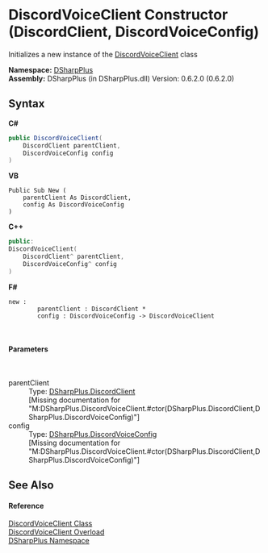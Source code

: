 # DiscordVoiceClient Constructor (DiscordClient, DiscordVoiceConfig)
 

Initializes a new instance of the <a href="cb2896d5-fa4d-77de-0710-64ed5d5badbf">DiscordVoiceClient</a> class

**Namespace:**&nbsp;<a href="503971eb-de5e-a570-9922-de9500a9b1cc">DSharpPlus</a><br />**Assembly:**&nbsp;DSharpPlus (in DSharpPlus.dll) Version: 0.6.2.0 (0.6.2.0)

## Syntax

**C#**<br />
``` C#
public DiscordVoiceClient(
	DiscordClient parentClient,
	DiscordVoiceConfig config
)
```

**VB**<br />
``` VB
Public Sub New ( 
	parentClient As DiscordClient,
	config As DiscordVoiceConfig
)
```

**C++**<br />
``` C++
public:
DiscordVoiceClient(
	DiscordClient^ parentClient, 
	DiscordVoiceConfig^ config
)
```

**F#**<br />
``` F#
new : 
        parentClient : DiscordClient * 
        config : DiscordVoiceConfig -> DiscordVoiceClient
```

<br />

#### Parameters
&nbsp;<dl><dt>parentClient</dt><dd>Type: <a href="8f8cbf24-03e9-53cc-389f-2ba10a699065">DSharpPlus.DiscordClient</a><br />\[Missing <param name="parentClient"/> documentation for "M:DSharpPlus.DiscordVoiceClient.#ctor(DSharpPlus.DiscordClient,DSharpPlus.DiscordVoiceConfig)"\]</dd><dt>config</dt><dd>Type: <a href="9af154e6-5803-3a40-db19-7806bedde9bc">DSharpPlus.DiscordVoiceConfig</a><br />\[Missing <param name="config"/> documentation for "M:DSharpPlus.DiscordVoiceClient.#ctor(DSharpPlus.DiscordClient,DSharpPlus.DiscordVoiceConfig)"\]</dd></dl>

## See Also


#### Reference
<a href="cb2896d5-fa4d-77de-0710-64ed5d5badbf">DiscordVoiceClient Class</a><br /><a href="68e3f063-1c6d-eaac-34b1-71ffb3ad6bdf">DiscordVoiceClient Overload</a><br /><a href="503971eb-de5e-a570-9922-de9500a9b1cc">DSharpPlus Namespace</a><br />